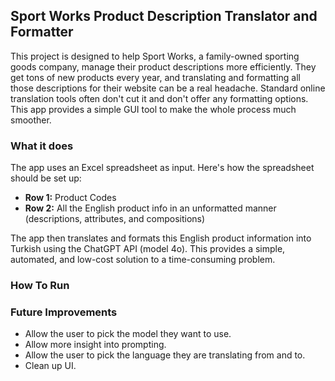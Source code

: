 ## Sport Works Product Description Translator and Formatter

This project is designed to help Sport Works, a family-owned sporting goods company, manage their product descriptions more efficiently. They get tons of new products every year, and translating and formatting all those descriptions for their website can be a real headache. Standard online translation tools often don't cut it and don't offer any formatting options. This app provides a simple GUI tool to make the whole process much smoother.

### What it does

The app uses an Excel spreadsheet as input. Here's how the spreadsheet should be set up:

*   **Row 1:** Product Codes
*   **Row 2:** All the English product info in an unformatted manner (descriptions, attributes, and compositions)

The app then translates and formats this English product information into Turkish using the ChatGPT API (model 4o). This provides a simple, automated, and low-cost solution to a time-consuming problem.

### How To Run

### Future Improvements
* Allow the user to pick the model they want to use.
* Allow more insight into prompting.
* Allow the user to pick the language they are translating from and to.
* Clean up UI.
